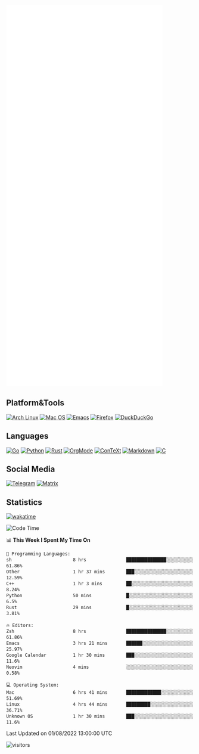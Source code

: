 ![Metrics](https://github.com/SteamedFish/SteamedFish/blob/master/github-metrics.svg)

## Platform&Tools

[![Arch Linux](https://img.shields.io/badge/ArchLinux-1793D1?logo=arch-linux&logoColor=fff&style=flat-square)](https://archlinux.org/)
[![Mac OS](https://img.shields.io/badge/MacOS-000000?style=flat-square&logo=macos&logoColor=F0F0F0)](https://www.apple.com/macos/)
[![Emacs](https://img.shields.io/badge/Emacs-%237F5AB6.svg?&style=flat-square&logo=gnu-emacs&logoColor=white)](https://www.gnu.org/software/emacs/)
[![Firefox](https://img.shields.io/badge/Firefox-FF7139?style=flat-square&logo=Firefox-Browser&logoColor=white)](https://firefox.com/)
[![DuckDuckGo](https://img.shields.io/badge/DuckDuckGo-DE5833?style=flat-square&logo=DuckDuckGo&logoColor=white)](https://duckduckgo.com/)

## Languages

[![Go](https://img.shields.io/badge/Golang-%2300ADD8.svg?style=flat-square&logo=go&logoColor=white)](https://golang.org/)
[![Python](https://img.shields.io/badge/Python-3670A0?style=flat-square&logo=python&logoColor=ffdd54)](https://www.python.org/)
[![Rust](https://img.shields.io/badge/Rust-%23000000.svg?style=flat-square&logo=rust&logoColor=white)](https://www.rust-lang.org/)
[![OrgMode](https://img.shields.io/badge/OrgMode-%23000000.svg?style=flat-square&logo=org&logoColor=white)](https://orgmode.org/)
[![ConTeXt](https://img.shields.io/badge/ConTeXt-%23008080.svg?style=flat-square&logo=latex&logoColor=white)](https://contextgarden.net/)
[![Markdown](https://img.shields.io/badge/MarkDown-%23000000.svg?style=flat-square&logo=markdown&logoColor=white)](https://daringfireball.net/projects/markdown/)
[![C](https://img.shields.io/badge/C-%2300599C.svg?style=flat-square&logo=c&logoColor=white)](https://www.iso.org/standard/74528.html)

## Social Media
[![Telegram](https://img.shields.io/badge/SteamedFish-2CA5E0?style=social&logo=telegram&logoColor=white)](https://t.me/SteamedFish)
[![Matrix](https://img.shields.io/badge/SteamedFish-2CA5E0?style=social&logo=matrix&logoColor=black)](https://matrix.to/#/@i:steamedfish.org)

## Statistics
[![wakatime](https://wakatime.com/badge/user/168280d6-fcf2-4b4f-ad3a-dc4612f35b38.svg)](https://wakatime.com/@168280d6-fcf2-4b4f-ad3a-dc4612f35b38)

<!--START_SECTION:waka-->
![Code Time](http://img.shields.io/badge/Code%20Time-1%2C944%20hrs%2030%20mins-blue)

📊 **This Week I Spent My Time On** 

```text
💬 Programming Languages: 
sh                       8 hrs               ███████████████░░░░░░░░░░   61.86% 
Other                    1 hr 37 mins        ███░░░░░░░░░░░░░░░░░░░░░░   12.59% 
C++                      1 hr 3 mins         ██░░░░░░░░░░░░░░░░░░░░░░░   8.24% 
Python                   50 mins             █░░░░░░░░░░░░░░░░░░░░░░░░   6.5% 
Rust                     29 mins             █░░░░░░░░░░░░░░░░░░░░░░░░   3.81%

🔥 Editors: 
Zsh                      8 hrs               ███████████████░░░░░░░░░░   61.86% 
Emacs                    3 hrs 21 mins       ██████░░░░░░░░░░░░░░░░░░░   25.97% 
Google Calendar          1 hr 30 mins        ███░░░░░░░░░░░░░░░░░░░░░░   11.6% 
Neovim                   4 mins              ░░░░░░░░░░░░░░░░░░░░░░░░░   0.58%

💻 Operating System: 
Mac                      6 hrs 41 mins       █████████████░░░░░░░░░░░░   51.69% 
Linux                    4 hrs 44 mins       █████████░░░░░░░░░░░░░░░░   36.71% 
Unknown OS               1 hr 30 mins        ███░░░░░░░░░░░░░░░░░░░░░░   11.6%

```


 Last Updated on 01/08/2022 13:00:00 UTC
<!--END_SECTION:waka-->

![visitors](https://visitor-badge.laobi.icu/badge?page_id=SteamedFish.SteamedFish)
